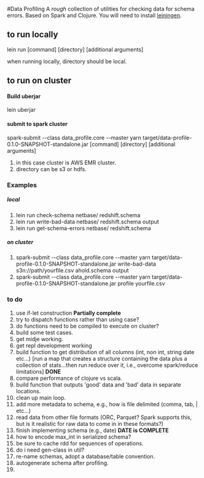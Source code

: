 #Data Profiling
A _rough_ collection of utilities for checking data for schema errors. Based on Spark and Clojure.  You will need to install [leiningen](http://leiningen.org/).



## to run locally

lein run [command] [directory] [additional arguments]

when running locally, directory should be local.



## to run on cluster

#### Build uberjar

lein uberjar

#### submit to spark cluster
spark-submit --class data_profile.core --master yarn target/data-profile-0.1.0-SNAPSHOT-standalone.jar [command] [directory] [additional arguments]

1. in this case cluster is AWS EMR cluster. 
2. directory can be s3 or hdfs.

### Examples
##### local
1. lein run check-schema netbase/ redshift.schema
2. lein run write-bad-data netbase/ redshift.schema output
3. lein run get-schema-errors netbase/ redshift.schema

##### on cluster
1. spark-submit --class data_profile.core --master yarn target/data-profile-0.1.0-SNAPSHOT-standalone.jar write-bad-data s3n://path/yourfile.csv  ahold.schema output
2. spark-submit --class data_profile.core --master yarn target/data-profile-0.1.0-SNAPSHOT-standalone.jar profile yourfile.csv


### to do
1. use if-let construction  **Partially complete**
2. try to dispatch functions rather than using case?
3. do functions need to be compiled to execute on cluster?
4. build some test cases.
5. get midje working.
6. get repl development working
7. build function to get distribution of all columns (int, non int, string date etc…)  [run a map that creates a structure containing the data plus a collection of stats…then run reduce over it, i.e., overcome spark/reduce limitations]  **DONE**
8. compare performance of clojure vs scala.
9. build function that outputs 'good' data and 'bad' data in separate locations.
10. clean up main loop.
11. add more metadata to schema, e.g., how is file delimited (comma, tab, | etc…)
12. read data from other file formats (ORC, Parquet?  Spark supports this, but is it realistic for raw data to come in in these formats?)
13. finish implementing schema (e.g., date)  **DATE is COMPLETE**
14. how to encode max_int in serialized schema?
15. be sure to cache rdd for sequences of operations.
16. do i need gen-class in util?
17. re-name schemas, adopt a database/table convention.
18. autogenerate schema after profiling.
19. 
